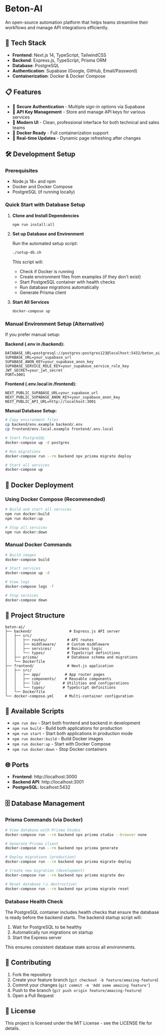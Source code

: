 # Beton-AI

An open-source automation platform that helps teams streamline their workflows and manage API integrations efficiently.

## 🚀 Tech Stack

- **Frontend**: Next.js 14, TypeScript, TailwindCSS
- **Backend**: Express.js, TypeScript, Prisma ORM
- **Database**: PostgreSQL
- **Authentication**: Supabase (Google, GitHub, Email/Password)
- **Containerization**: Docker & Docker Compose

## 📋 Features

- 🔐 **Secure Authentication** - Multiple sign-in options via Supabase
- 🔑 **API Key Management** - Store and manage API keys for various services
- 🎨 **Modern UI** - Clean, professional interface for both technical and sales teams
- 🐳 **Docker Ready** - Full containerization support
- 🔄 **Real-time Updates** - Dynamic page refreshing after changes

## 🛠️ Development Setup

### Prerequisites

- Node.js 18+ and npm
- Docker and Docker Compose
- PostgreSQL (if running locally)

### Quick Start with Database Setup

1. **Clone and Install Dependencies**
   ```bash
   npm run install:all
   ```

2. **Set up Database and Environment**
   
   Run the automated setup script:
   ```bash
   ./setup-db.sh
   ```
   
   This script will:
   - Check if Docker is running
   - Create environment files from examples (if they don't exist)
   - Start PostgreSQL container with health checks
   - Run database migrations automatically
   - Generate Prisma client

3. **Start All Services**
   ```bash
   docker-compose up
   ```

### Manual Environment Setup (Alternative)

If you prefer manual setup:

**Backend (.env in /backend):**
```env
DATABASE_URL=postgresql://postgres:postgres123@localhost:5432/beton_ai
SUPABASE_URL=your_supabase_url
SUPABASE_ANON_KEY=your_supabase_anon_key
SUPABASE_SERVICE_ROLE_KEY=your_supabase_service_role_key
JWT_SECRET=your_jwt_secret
PORT=3001
```

**Frontend (.env.local in /frontend):**
```env
NEXT_PUBLIC_SUPABASE_URL=your_supabase_url
NEXT_PUBLIC_SUPABASE_ANON_KEY=your_supabase_anon_key
NEXT_PUBLIC_API_URL=http://localhost:3001
```

**Manual Database Setup:**
```bash
# Copy environment files
cp backend/env.example backend/.env
cp frontend/env.local.example frontend/.env.local

# Start PostgreSQL
docker-compose up -d postgres

# Run migrations
docker-compose run --rm backend npx prisma migrate deploy

# Start all services
docker-compose up
```

## 🐳 Docker Deployment

### Using Docker Compose (Recommended)

```bash
# Build and start all services
npm run docker:build
npm run docker:up

# Stop all services
npm run docker:down
```

### Manual Docker Commands

```bash
# Build images
docker-compose build

# Start services
docker-compose up -d

# View logs
docker-compose logs -f

# Stop services
docker-compose down
```

## 📁 Project Structure

```
beton-ai/
├── backend/                 # Express.js API server
│   ├── src/
│   │   ├── routes/         # API routes
│   │   ├── middleware/     # Custom middleware
│   │   ├── services/       # Business logic
│   │   └── types/          # TypeScript definitions
│   ├── prisma/             # Database schema and migrations
│   └── Dockerfile
├── frontend/               # Next.js application
│   ├── src/
│   │   ├── app/           # App router pages
│   │   ├── components/    # Reusable components
│   │   ├── lib/          # Utilities and configurations
│   │   └── types/        # TypeScript definitions
│   └── Dockerfile
└── docker-compose.yml     # Multi-container configuration
```

## 🔧 Available Scripts

- `npm run dev` - Start both frontend and backend in development
- `npm run build` - Build both applications for production
- `npm run start` - Start both applications in production mode
- `npm run docker:build` - Build Docker images
- `npm run docker:up` - Start with Docker Compose
- `npm run docker:down` - Stop Docker containers

## 🌐 Ports

- **Frontend**: http://localhost:3000
- **Backend API**: http://localhost:3001
- **PostgreSQL**: localhost:5432

## 🗄️ Database Management

### Prisma Commands (via Docker)

```bash
# View database with Prisma Studio
docker-compose run --rm backend npx prisma studio --browser none

# Generate Prisma client
docker-compose run --rm backend npx prisma generate

# Deploy migrations (production)
docker-compose run --rm backend npx prisma migrate deploy

# Create new migration (development)
docker-compose run --rm backend npx prisma migrate dev

# Reset database (⚠️ destructive)
docker-compose run --rm backend npx prisma migrate reset
```

### Database Health Check

The PostgreSQL container includes health checks that ensure the database is ready before the backend starts. The backend startup script will:

1. Wait for PostgreSQL to be healthy
2. Automatically run migrations on startup
3. Start the Express server

This ensures consistent database state across all environments.

## 🤝 Contributing

1. Fork the repository
2. Create your feature branch (`git checkout -b feature/amazing-feature`)
3. Commit your changes (`git commit -m 'Add some amazing feature'`)
4. Push to the branch (`git push origin feature/amazing-feature`)
5. Open a Pull Request

## 📄 License

This project is licensed under the MIT License - see the LICENSE file for details. 